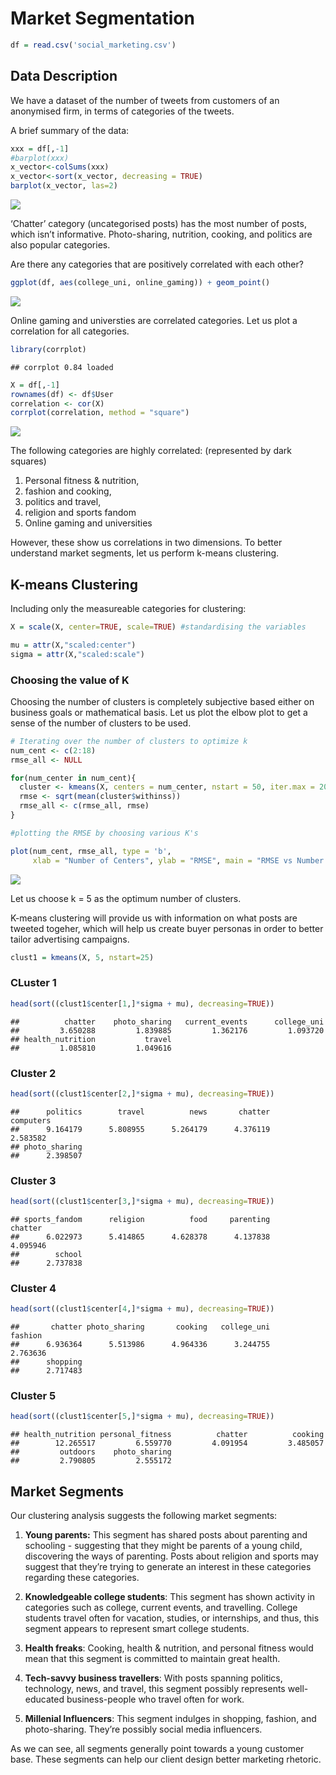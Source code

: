 Market Segmentation
================

``` r
df = read.csv('social_marketing.csv')
```

## Data Description

We have a dataset of the number of tweets from customers of an
anonymised firm, in terms of categories of the tweets.

A brief summary of the data:

``` r
xxx = df[,-1]
#barplot(xxx)
x_vector<-colSums(xxx)
x_vector<-sort(x_vector, decreasing = TRUE)
barplot(x_vector, las=2)
```

![](marketing-seg_files/figure-gfm/unnamed-chunk-3-1.png)<!-- -->

‘Chatter’ category (uncategorised posts) has the most number of posts,
which isn’t informative. Photo-sharing, nutrition, cooking, and politics
are also popular categories.

Are there any categories that are positively correlated with each other?

``` r
ggplot(df, aes(college_uni, online_gaming)) + geom_point()
```

![](marketing-seg_files/figure-gfm/unnamed-chunk-4-1.png)<!-- -->

Online gaming and universties are correlated categories. Let us plot a
correlation for all categories.

``` r
library(corrplot)
```

    ## corrplot 0.84 loaded

``` r
X = df[,-1]
rownames(df) <- df$User
correlation <- cor(X)
corrplot(correlation, method = "square")
```

![](marketing-seg_files/figure-gfm/unnamed-chunk-5-1.png)<!-- -->

The following categories are highly correlated: (represented by dark
squares)

1)  Personal fitness & nutrition,
2)  fashion and cooking,
3)  politics and travel,
4)  religion and sports fandom
5)  Online gaming and universities

However, these show us correlations in two dimensions. To better
understand market segments, let us perform k-means clustering.

## K-means Clustering

Including only the measureable categories for clustering:

``` r
X = scale(X, center=TRUE, scale=TRUE) #standardising the variables
```

``` r
mu = attr(X,"scaled:center")
sigma = attr(X,"scaled:scale") 
```

### Choosing the value of K

Choosing the number of clusters is completely subjective based either on
business goals or mathematical basis. Let us plot the elbow plot to get
a sense of the number of clusters to be used.

``` r
# Iterating over the number of clusters to optimize k
num_cent <- c(2:18)
rmse_all <- NULL

for(num_center in num_cent){
  cluster <- kmeans(X, centers = num_center, nstart = 50, iter.max = 20)
  rmse <- sqrt(mean(cluster$withinss))
  rmse_all <- c(rmse_all, rmse)
}

#plotting the RMSE by choosing various K's

plot(num_cent, rmse_all, type = 'b',
     xlab = "Number of Centers", ylab = "RMSE", main = "RMSE vs Number of Clusters")
```

![](marketing-seg_files/figure-gfm/unnamed-chunk-9-1.png)<!-- -->

Let us choose k = 5 as the optimum number of clusters.

K-means clustering will provide us with information on what posts are
tweeted togeher, which will help us create buyer personas in order to
better tailor advertising
    campaigns.

``` r
clust1 = kmeans(X, 5, nstart=25)
```

### CLuster 1

``` r
head(sort((clust1$center[1,]*sigma + mu), decreasing=TRUE))
```

    ##          chatter    photo_sharing   current_events      college_uni 
    ##         3.650288         1.839885         1.362176         1.093720 
    ## health_nutrition           travel 
    ##         1.085810         1.049616

### Cluster 2

``` r
head(sort((clust1$center[2,]*sigma + mu), decreasing=TRUE))
```

    ##      politics        travel          news       chatter     computers 
    ##      9.164179      5.808955      5.264179      4.376119      2.583582 
    ## photo_sharing 
    ##      2.398507

### Cluster 3

``` r
head(sort((clust1$center[3,]*sigma + mu), decreasing=TRUE))
```

    ## sports_fandom      religion          food     parenting       chatter 
    ##      6.022973      5.414865      4.628378      4.137838      4.095946 
    ##        school 
    ##      2.737838

### Cluster 4

``` r
head(sort((clust1$center[4,]*sigma + mu), decreasing=TRUE))
```

    ##       chatter photo_sharing       cooking   college_uni       fashion 
    ##      6.936364      5.513986      4.964336      3.244755      2.763636 
    ##      shopping 
    ##      2.717483

### Cluster 5

``` r
head(sort((clust1$center[5,]*sigma + mu), decreasing=TRUE))
```

    ## health_nutrition personal_fitness          chatter          cooking 
    ##        12.265517         6.559770         4.091954         3.485057 
    ##         outdoors    photo_sharing 
    ##         2.790805         2.555172

## Market Segments

Our clustering analysis suggests the following market segments:

1)  **Young parents:** This segment has shared posts about parenting and
    schooling - suggesting that they might be parents of a young child,
    discovering the ways of parenting. Posts about religion and sports
    may suggest that they’re trying to generate an interest in these
    categories regarding these categories.

2)  **Knowledgeable college students**: This segment has shown activity
    in categories such as college, current events, and travelling.
    College students travel often for vacation, studies, or internships,
    and thus, this segment appears to represent smart college students.

3)  **Health freaks**: Cooking, health & nutrition, and personal fitness
    would mean that this segment is committed to maintain great health.

4)  **Tech-savvy business travellers**: With posts spanning politics,
    technology, news, and travel, this segment possibly represents
    well-educated business-people who travel often for work.

5)  **Millenial Influencers**: This segment indulges in shopping,
    fashion, and photo-sharing. They’re possibly social media
    influencers.

As we can see, all segments generally point towards a young customer
base. These segments can help our client design better marketing
rhetoric.
